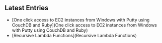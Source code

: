 ## Latest Entries

* [One click access to EC2 instances from Windows with Putty using CouchDB and Ruby](One click access to EC2 instances from Windows with Putty using CouchDB and Ruby)
* [Recursive Lambda Functions](Recursive Lambda Functions)